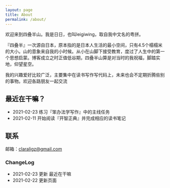 ```yaml
---
layout: page
title: About
permalink: /about/
---
```



欢迎来到四叠半山。我是日日，也叫leigiwing，取自我中文名的粤拼。

『四叠半』一次源自日本，原本指的是日本人生活的最小空间，只有4.5个榻榻米的大小。山的意象来自我的小时候。从小在山脚下接受教育，度过了人生中的第一个思想启蒙。博客成立之时正值低谷期，四叠半山算是对当时的我祝福，脚踏实地，仰望星空。

我的兴趣爱好比较广泛，主要集中在读书写作写代码上，未来也会不定期折腾些别的事物。欢迎各路朋友一起交流


## 最近在干嘛？


- 2021-02-23 练习『笨办法学写作』中的主线任务
- 2021-02-11 开始阅读『开智正典』并完成相应的读书笔记

## 联系

邮箱：claraligz@gmail.com

### ChangeLog



- 2021-02-23 更新 最近在干嘛
- 2021-02-22 更新页面